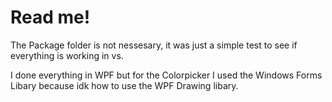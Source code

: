 # Read me!

The Package folder is not nessesary, it was just a simple test to see if everything is working in vs.

 I done everything in WPF but for the Colorpicker I used the Windows Forms Libary because idk how to use the WPF Drawing libary.
